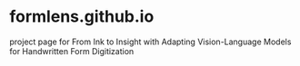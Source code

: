# formlens.github.io
project page for From Ink to Insight with Adapting Vision-Language Models for Handwritten Form Digitization
